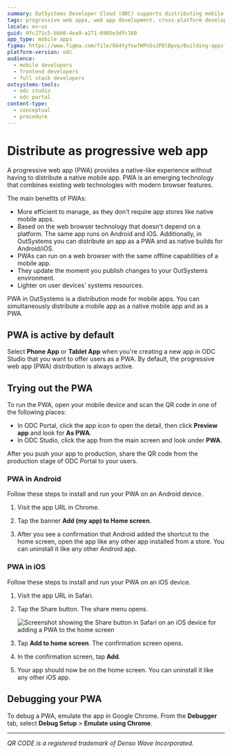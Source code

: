 ```yaml
---
summary: OutSystems Developer Cloud (ODC) supports distributing mobile apps as progressive web apps (PWAs) for a native-like experience on multiple platforms.
tags: progressive web apps, web app development, cross-platform development, app distribution, offline capabilities
locale: en-us
guid: 0fc271c5-bb66-4ea9-a271-6905e3dfc160
app_type: mobile apps
figma: https://www.figma.com/file/6G4tyYswfWPn5uJPDlBpvp/Building-apps?type=design&node-id=3101%3A2599&t=ZwHw8hXeFhwYsO5V-1
platform-version: odc
audience:
  - mobile developers
  - frontend developers
  - full stack developers
outsystems-tools:
  - odc studio
  - odc portal
content-type:
  - conceptual
  - procedure
---
```


# Distribute as progressive web app

A progressive web app (PWA) provides a native-like experience without having to distribute a native mobile app. PWA is an emerging technology that combines existing web technologies with modern browser features.

The main benefits of PWAs:

* More efficient to manage, as they don't require app stores like native mobile apps.
* Based on the web browser technology that doesn't depend on a platform. The same app runs on Android and iOS. Additionally, in OutSystems you can distribute an app as a PWA and as native builds for Android/iOS.
* PWAs can run on a web browser with the same offline capabilities of a mobile app.
* They update the moment you publish changes to your OutSystems environment.
* Lighter on user devices' systems resources.
 
PWA in OutSystems is a distribution mode for mobile apps. You can simultaneously distribute a mobile app as a native mobile app and as a PWA.


## PWA is active by default

Select **Phone App** or **Tablet App** when you're creating a new app in ODC Studio that you want to offer users as a PWA. By default, the progressive web app (PWA) distribution is always active.

## Trying out the PWA

To run the PWA, open your mobile device and scan the QR code in one of the following places:
  
* In ODC Portal, click the app icon to open the detail, then click **Preview app** and look for **As PWA**. 
* In ODC Studio, click the app from the main screen and look under **PWA**.

After you push your app to production, share the QR code from the production stage of ODC Portal to your users.

### PWA in Android

Follow these steps to install and run your PWA on an Android device.

1. Visit the app URL in Chrome.

1. Tap the banner **Add (my app) to Home screen**.

1. After you see a confirmation that Android added the shortcut to the home screen, open the app like any other app installed from a store. You can uninstall it like any other Android app.

### PWA in iOS

Follow these steps to install and run your PWA on an iOS device.

1. Visit the app URL in Safari.

1. Tap the Share button. The share menu opens.
   
    ![Screenshot showing the Share button in Safari on an iOS device for adding a PWA to the home screen](images/pwa-share-button-ios.png "Share Button in Safari on iOS")

1. Tap **Add to home screen**. The confirmation screen opens.

1. In the confirmation screen, tap **Add**.

1. Your app should now be on the home screen. You can uninstall it like any other iOS app.

## Debugging your PWA

To debug a PWA, emulate the app in Google Chrome. From the **Debugger** tab, select **Debug Setup** > **Emulate using Chrome**.
________________________________________
_QR CODE is a registered trademark of Denso Wave Incorporated._
